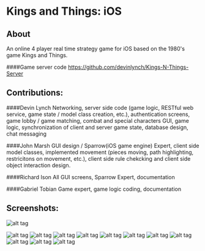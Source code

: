 Kings and Things: iOS
====================

About
------
An online 4 player real time strategy game for iOS based on the 1980's game Kings and Things.

####Game server code
https://github.com/devinlynch/Kings-N-Things-Server

Contributions:
------
####Devin Lynch
Networking, server side code (game logic, RESTful web service, game state / model class creation, etc.), authentication screens, game lobby / game matching, combat and special characters GUI, game logic, synchronization of client and server game state, database design, chat messaging

####John Marsh
GUI design / Sparrow(iOS game engine) Expert, client side model classes, implemented movement (pieces moving, path highlighting, restricitons on movement, etc.), client side rule chekcking and client side object interaction design.

####Richard Ison
All GUI screens, Sparrow Expert, documentation

####Gabriel Tobian
Game expert, game logic coding, documentation


Screenshots:
------

![alt tag](http://devinlynch.ca/wp-content/uploads/2014/04/kat.jpg)


![alt tag](http://devinlynch.ca/wp-content/uploads/2014/04/iOS-Simulator-Screen-shot-2014-04-07-11.14.47-AM.png)
![alt tag](http://devinlynch.ca/wp-content/uploads/2014/04/iOS-Simulator-Screen-shot-2014-04-07-11.15.15-AM.png)
![alt tag](http://devinlynch.ca/wp-content/uploads/2014/04/iOS-Simulator-Screen-shot-2014-04-07-11.15.21-AM.png)
![alt tag](http://devinlynch.ca/wp-content/uploads/2014/04/iOS-Simulator-Screen-shot-2014-04-07-11.28.26-AM.png)
![alt tag](http://devinlynch.ca/wp-content/uploads/2014/04/iOS-Simulator-Screen-shot-2014-04-07-11.29.27-AM.png)
![alt tag](http://devinlynch.ca/wp-content/uploads/2014/04/iOS-Simulator-Screen-shot-2014-04-07-11.29.47-AM.png)
![alt tag](http://devinlynch.ca/wp-content/uploads/2014/04/iOS-Simulator-Screen-shot-2014-04-07-11.30.07-AM.png)
![alt tag](http://devinlynch.ca/wp-content/uploads/2014/04/iOS-Simulator-Screen-shot-2014-04-07-11.31.15-AM.png)
![alt tag](http://devinlynch.ca/wp-content/uploads/2014/04/iOS-Simulator-Screen-shot-2014-04-07-11.32.30-AM.png)
![alt tag](http://devinlynch.ca/wp-content/uploads/2014/04/iOS-Simulator-Screen-shot-2014-04-07-11.33.16-AM.png)
![alt tag](http://devinlynch.ca/wp-content/uploads/2014/04/iOS-Simulator-Screen-shot-2014-04-07-11.33.30-AM.png)
